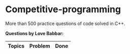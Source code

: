 # Competitive-programming
More than 500 practice questions of code solved in C++.




**Questions by Love Babbar:**


|Topics|Problem|Done|
|------|-------|----|